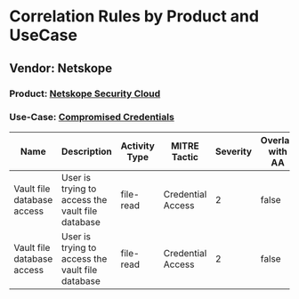 Correlation Rules by Product and UseCase
========================================
Vendor: Netskope
----------------
### Product: [Netskope Security Cloud](../ds_netskope_netskope_security_cloud.md)
### Use-Case: [Compromised Credentials](../../../../UseCases/uc_compromised_credentials.md)

| Name    | Description    | Activity Type | MITRE Tactic      | Severity | Overlap with AA |
| ---- | ---- | ---- | ---- | -------- | ---- |
| Vault file database access | User is trying to access the vault file database | file-read     | Credential Access | 2        | false    |
| Vault file database access | User is trying to access the vault file database | file-read     | Credential Access | 2        | false    |